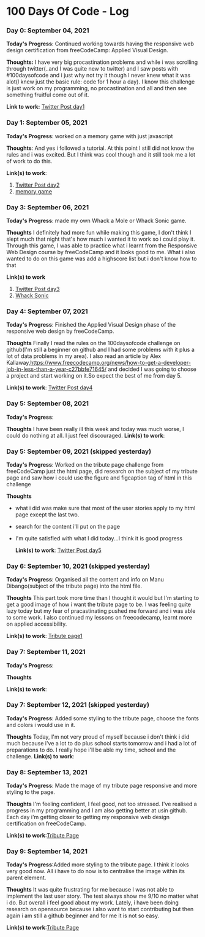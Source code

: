 # 100 Days Of Code - Log

### Day 0: September 04, 2021

**Today's Progress**: Continued working towards having the responsive web design certification from freeCodeCamp: Applied Visual Design.

**Thoughts:** I have very big procastination problems and while i was scrolling through twitter(..and I was quite new to twitter) and I saw posts with #100daysofcode and i just why not try it though I never knew what it was alot(I knew just the basic rule: code for 1 hour a day). I know this challenge is just work on my programming, no procastination and all and then see something fruitful come out of it.

**Link to work:**
[Twitter Post day1](https://twitter.com/NalowaGeena/status/1434295056576532481)

### Day 1: September 05, 2021

**Today's Progress**: worked on a memory game with just javascript

**Thoughts**: And yes i followed a tutorial. At this point I still did not know the rules and i was excited. But I think was cool though and it still took me a lot of work to do this.

**Link(s) to work**:

1. [Twitter Post day2](https://twitter.com/NalowaGeena/status/1434619989361938436)
2. [memory game](https://github.com/nalowageena654/memory-game)

### Day 3: September 06, 2021

**Today's Progress**: made my own Whack a Mole or Whack Sonic game.

**Thoughts** I definitely had more fun while making this game, I don't think I slept much that night that's how much i wanted it to work so i could play it.
Through this game, I was able to practice what i learnt from the Responsive Web Design course by freeCodeCamp and it looks good to me.
What i also wanted to do on this game was add a highscore list but i don't know how to that

**Link(s) to work**

1. [Twitter Post day3](https://twitter.com/NalowaGeena/status/1435011346844762114)
2. [Whack Sonic](https://github.com/nalowageena654/whack-a-mole)

### Day 4: September 07, 2021

**Today's Progress**: Finished the Applied Visual Design phase of the responsive web design by freeCodeCamp.

**Thoughts** Finally I read the rules on the 100daysofcode challenge on github(I'm still a beginner on github and I had some problems with it plus a lot of data problems in my area). I also read an article by Alex Kallaway,https://www.freecodecamp.org/news/how-to-get-a-developer-job-in-less-than-a-year-c27bbfe71645/ and decided I was going to choose a project and start working on it.So expect the best of me from day 5.

**Link(s) to work**:
[Twitter Post day4](https://twitter.com/NalowaGeena/status/1435139390506942464)

### Day 5: September 08, 2021

**Today's Progress**:

**Thoughts**
I have been really ill this week and today was much worse, I could do nothing at all. I just feel discouraged.
**Link(s) to work**:

### Day 5: September 09, 2021 (skipped yesterday)

**Today's Progress**: Worked on the tribute page challenge from freeCodeCamp just the html page, did research on the subject of my tribute page and saw how i could use the figure and figcaption tag of html in this challenge

**Thoughts**

- what i did was make sure that most of the user stories apply to my html page except the last two.
- search for the content i'll put on the page
- I'm quite satisfied with what I did today...I think it is good progress

  **Link(s) to work**:
  [Twitter Post day5](https://twitter.com/NalowaGeena/status/1436040385990701057)

### Day 6: September 10, 2021 (skipped yesterday)

**Today's Progress**: Organised all the content and info on Manu Dibango(subject of the tribute page) into the html file.

**Thoughts**
This part took more time than I thought it would but I'm starting to get a good image of how i want the tribute page to be.
I was feeling quite lazy today but my fear of pracastinating pushed me forward and i was able to some work. I also continued my lessons on freecodecamp, learnt more on applied accessibility.

**Link(s) to work**:
[Tribute page1](https://github.com/nalowageena654/Tribute-Page1)

### Day 7: September 11, 2021

**Today's Progress**:

**Thoughts**

**Link(s) to work**:

### Day 7: September 12, 2021 (skipped yesterday)

**Today's Progress**: Added some styling to the tribute page, choose the fonts and colors i would use in it.

**Thoughts**
Today, I'm not very proud of myself because i don't think i did much because i've a lot to do plus school starts tomorrow and i had a lot of preparations to do.
I really hope i'll be able my time, school and the challenge.
**Link(s) to work**:

### Day 8: September 13, 2021

**Today's Progress**: Made the mage of my tribute page responsive and more styling to the page.

**Thoughts**
I'm feeling confident, I feel good, not too stressed. I've realised a progress in my programming and I am also getting better at usin github. Each day i'm getting closer to getting my responsive web design certification on freeCodeCamp.

**Link(s) to work**:[Tribute Page](https://github.com/nalowageena654/Tribute-Page1)

### Day 9: September 14, 2021

**Today's Progress**:Added more styling to the tribute page. I think it looks very good now. All i have to do now is to centralise the image within its parent element.

**Thoughts**
It was quite frustrating for me because I was not able to implement the last user story. The test always show me 9/10 no matter what i do. But overall i feel good about my work. Lately, i have been doing research on opensource because i also want to start contributing but then again i am still a github beginner and for me it is not so easy.

**Link(s) to work**:[Tribute Page](https://github.com/nalowageena654/Tribute-Page1)
